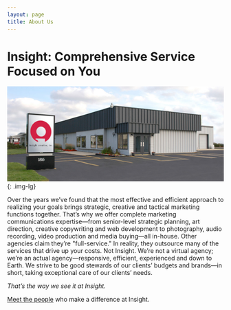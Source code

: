 ```yaml
---
layout: page
title: About Us
---
```


# Insight: Comprehensive Service Focused on You

![Insight Building](/img/insight-building.jpg){: .img-lg}

Over the years we’ve found that the most effective and efficient approach to realizing your goals brings strategic, creative and tactical marketing functions together. That’s why we offer complete marketing communications expertise—from senior-level strategic planning, art direction, creative copywriting and web development to photography, audio recording, video production and media buying—all in-house. Other agencies claim they’re "full-service." In reality, they outsource many of the services that drive up your costs. Not Insight. We’re not a virtual agency; we’re an actual agency—responsive, efficient, experienced and down to Earth. We strive to be good stewards of our clients’ budgets and brands—in short, taking exceptional care of our clients’ needs.

*That’s the way we see it at Insight.*

[Meet the people](/staff-bios "Staff Bios") who make a difference at Insight.